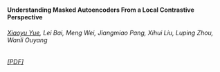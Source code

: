 #### Understanding Masked Autoencoders From a Local Contrastive Perspective
###### <u>Xiaoyu Yue</u>, Lei Bai, Meng Wei, Jiangmiao Pang, Xihui Liu, Luping Zhou, Wanli Ouyang
###### [[PDF]](https://arxiv.org/pdf/2310.01994.pdf)
